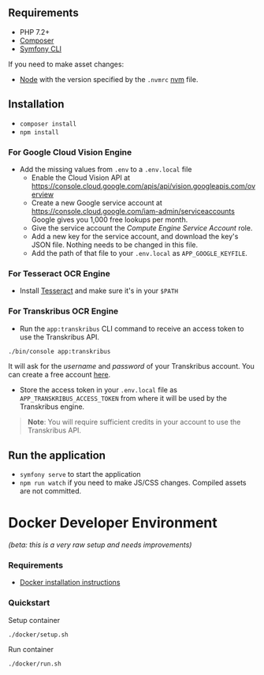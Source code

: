 ## Requirements #

* PHP 7.2+
* [Composer](http://getcomposer.org/)
* [Symfony CLI](https://symfony.com/download)
  
If you need to make asset changes:

* [Node](https://nodejs.org) with the version specified by the `.nvmrc` [nvm](https://github.com/nvm-sh/nvm#installing-and-updating) file.

## Installation ##

* `composer install`
* `npm install`

### For Google Cloud Vision Engine ###

* Add the missing values from `.env` to a `.env.local` file
  * Enable the Cloud Vision API at https://console.cloud.google.com/apis/api/vision.googleapis.com/overview
  * Create a new Google service account at https://console.cloud.google.com/iam-admin/serviceaccounts Google gives you 1,000 free lookups per month.
  * Give the service account the *Compute Engine Service Account* role.
  * Add a new key for the service account, and download the key's JSON file. Nothing needs to be changed in this file.
  * Add the path of that file to your `.env.local` as `APP_GOOGLE_KEYFILE`.

### For Tesseract OCR Engine ###
* Install [Tesseract](https://tesseract-ocr.github.io) and make sure it's in your `$PATH`

### For Transkribus OCR Engine ###
* Run the `app:transkribus` CLI command to receive an access token to use the Transkribus API. 
```bash 
./bin/console app:transkribus
```
It will ask for the *username* and *password* of your Transkribus account. You can create a free account [here](https://readcoop.eu/transkribus/?sc=Transkribus).
* Store the access token in your `.env.local` file as `APP_TRANSKRIBUS_ACCESS_TOKEN` from where it will be used by the Transkribus engine. 
> **Note**: You will require sufficient credits in your account to use the Transkribus API.

## Run the application ##
* `symfony serve` to start the application
* `npm run watch` if you need to make JS/CSS changes. Compiled assets are not committed.

Docker Developer Environment
============================

_(beta: this is a very raw setup and needs improvements)_

### Requirements

  - [Docker installation instructions][docker-install]

[docker-install]: https://docs.docker.com/install/

### Quickstart

Setup container
```
./docker/setup.sh
```

Run container
```
./docker/run.sh
```
